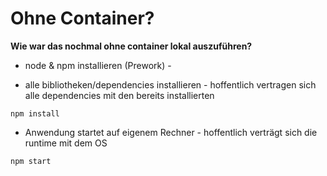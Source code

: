 # Ohne Container?

**Wie war das nochmal ohne container lokal auszuführen?**

- node & npm installieren \(Prework\) - 

- alle bibliotheken/dependencies installieren - hoffentlich vertragen sich alle dependencies mit den bereits installierten

```text
npm install
```

- Anwendung startet auf eigenem Rechner - hoffentlich verträgt sich die runtime mit dem OS

```text
npm start
```

